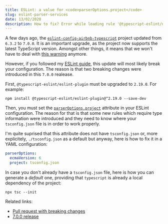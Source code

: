 ```yaml
---
title: ESLint: a value for <code>parserOptions.project</code>
slug: eslint-parser-services
date: 13/02/2020
description: How to fix? Error while loading rule '@typescript-eslint/no-implied-eval': You have used a rule which requires parserServices to be generated.
---
```


A few days ago, the [`eslint-config-airbnb-typescript`](https://github.com/iamturns/eslint-config-airbnb-typescript)
project updated from `6.3.2` to `7.0.0`. It is an important upgrade, as the
project now supports the latest TypeScript version. Amongst other things, it
means that we won't have to deal with [this warning](https://github.com/iamturns/eslint-config-airbnb-typescript/issues/53) anymore.

However, if you followed my [ESLint guide](/eslint-guide), this update will most likely
break your configuration. The reason is that two breaking changes were introduced
in this `7.0.0` realease.

First, `@typescript-eslint/eslint-plugin` must be upgraded to `2.19.0`. For
example:

```
npm install @typescript-eslint/eslint-plugin@^2.19.0 --save-dev
```

Then, you must set the [`parserOptions.project`](https://github.com/typescript-eslint/typescript-eslint/tree/master/packages/parser#parseroptionsproject) attribute
in your ESLint configuration. The reason for that is that some new rules
which require type information were introduced and they need to know where
your `tsconfig.json` file is in order to work properly.

I'm quite suprised that this attribute does not have `tsconfig.json` or, more
explicitely, `./tsconfig.json` as a default but anyway, here is how to fix it
in a YAML configuration:

```yaml
parserOptions:
  ecmaVersion: 6
  project: tsconfig.json
```

In case you don't already have a `tsconfig.json` file, here is how you can
generate a *default* one, providing that `typescript` is already a local
dependency of the project:

```
npx tsc --init
```

Related links:

* [Pull request with breaking changes](https://github.com/iamturns/eslint-config-airbnb-typescript/pull/63)
* [7.0.0 release](https://github.com/iamturns/eslint-config-airbnb-typescript/releases/tag/v7.0.0)